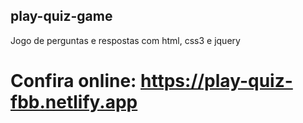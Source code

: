 ## play-quiz-game
Jogo de perguntas e respostas com html, css3 e jquery
# Confira online: https://play-quiz-fbb.netlify.app
